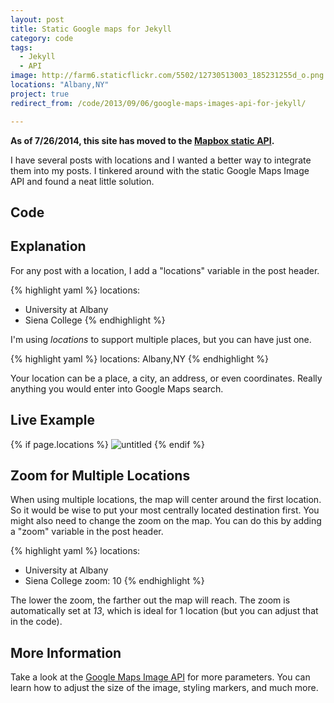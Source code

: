 ```yaml
---
layout: post
title: Static Google maps for Jekyll
category: code
tags:
  - Jekyll
  - API
image: http://farm6.staticflickr.com/5502/12730513003_185231255d_o.png
locations: "Albany,NY"
project: true
redirect_from: /code/2013/09/06/google-maps-images-api-for-jekyll/

---
```



**As of 7/26/2014, this site has moved to the [Mapbox static API](/code/2014/07/26/static-mapbox-for-jekyll/).**

I have several posts with locations and I wanted a better way to integrate them into my posts. I tinkered around with the static Google Maps Image API and found a neat little solution.

## Code

<script src="https://gist.github.com/katydecorah/6487522.js">&nbsp;</script>

## Explanation

For any post with a location, I add a "locations" variable in the post header.

{% highlight yaml %}
locations:
 - University at Albany
 - Siena College
{% endhighlight %}

I'm using *locations* to support multiple places, but you can have just one.

{% highlight yaml %}
locations: Albany,NY
{% endhighlight %}

Your location can be a place, a city, an address, or even coordinates. Really anything you would enter into Google Maps search.

## Live Example

{% if page.locations %}
<img src="http://maps.googleapis.com/maps/api/staticmap?{% for location in page.locations %}{% if forloop.first %}center={{location}}&amp;markers=color:blue%7C{{location}}{% else %}&amp;markers=color:blue%7C{{location}}{% endif %}{% endfor %}&amp;zoom={% if page.zoom %}{{page.zoom}}{% else %}13{% endif %}&amp;size=300x200&amp;scale=2&amp;sensor=false&amp;visual_refresh=true" alt="untitled">
{% endif %}

## Zoom for Multiple Locations

When using multiple locations, the map will center around the first location. So it would be wise to put your most centrally located destination first. You might also need to change the zoom on the map. You can do this by adding a "zoom" variable in the post header.

{% highlight yaml %}
locations:
  - University at Albany
  - Siena College
zoom: 10
{% endhighlight %}

The lower the zoom, the farther out the map will reach. The zoom is automatically set at *13*, which is ideal for 1 location (but you can adjust that in the code).

## More Information

Take a look at the [Google Maps Image API](https://developers.google.com/maps/documentation/staticmaps/) for more parameters. You can learn how to adjust the size of the image, styling markers, and much more.
